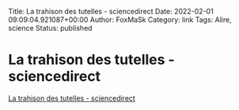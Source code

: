 Title: La trahison des tutelles - sciencedirect
Date: 2022-02-01 09:09:04.921087+00:00
Author: FoxMaSk 
Category: link
Tags: Alire, science
Status: published



# La trahison des tutelles - sciencedirect

[La trahison des tutelles - sciencedirect](https://www.sciencedirect.com/science/article/pii/S0007455121004719)


